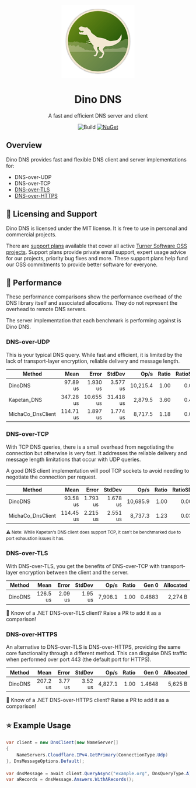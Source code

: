 ﻿<div align="center">

![Icon](images/icon.png)
# Dino DNS
A fast and efficient DNS server and client

![Build](https://img.shields.io/github/workflow/status/TurnerSoftware/DinoDNS/Build)
[![NuGet](https://img.shields.io/nuget/v/TurnerSoftware.DinoDNS.svg)](https://www.nuget.org/packages/TurnerSoftware.DinoDNS/)
</div>

## Overview

Dino DNS provides fast and flexible DNS client and server implementations for:

- DNS-over-UDP
- DNS-over-TCP
- [DNS-over-TLS](https://en.wikipedia.org/wiki/DNS-over-TLS)
- [DNS-over-HTTPS](https://en.wikipedia.org/wiki/DNS-over-HTTPS)

## 🤝 Licensing and Support

Dino DNS is licensed under the MIT license. It is free to use in personal and commercial projects.

There are [support plans](https://turnersoftware.com.au/support-plans) available that cover all active [Turner Software OSS projects](https://github.com/TurnerSoftware).
Support plans provide private email support, expert usage advice for our projects, priority bug fixes and more.
These support plans help fund our OSS commitments to provide better software for everyone.

## 🥇 Performance

These performance comparisons show the performance overhead of the DNS library itself and associated allocations.
They do not represent the overhead to remote DNS servers.

The server implementation that each benchmark is performing against is Dino DNS.

### DNS-over-UDP

This is your typical DNS query.
While fast and efficient, it is limited by the lack of transport-layer encryption, reliable delivery and message length.

|            Method |      Mean |     Error |    StdDev |     Op/s | Ratio | RatioSD |   Gen 0 | Allocated |
|------------------ |----------:|----------:|----------:|---------:|------:|--------:|--------:|----------:|
|           DinoDNS |  97.89 us |  1.930 us |  3.577 us | 10,215.4 |  1.00 |    0.00 |  0.8545 |   2,864 B |
|       Kapetan_DNS | 347.28 us | 10.655 us | 31.418 us |  2,879.5 |  3.60 |    0.46 | 23.9258 |  75,150 B |
| MichaCo_DnsClient | 114.71 us |  1.897 us |  1.774 us |  8,717.5 |  1.18 |    0.05 |  1.4648 |   4,663 B |

### DNS-over-TCP

With TCP DNS queries, there is a small overhead from negotiating the connection but otherwise is very fast.
It addresses the reliable delivery and message length limitations that occur with UDP queries.

A good DNS client implementation will pool TCP sockets to avoid needing to negotiate the connection per request.

|            Method |      Mean |    Error |   StdDev |     Op/s | Ratio | RatioSD |  Gen 0 | Allocated |
|------------------ |----------:|---------:|---------:|---------:|------:|--------:|-------:|----------:|
|           DinoDNS |  93.58 us | 1.793 us | 1.678 us | 10,685.9 |  1.00 |    0.00 | 0.4883 |   1,900 B |
| MichaCo_DnsClient | 114.45 us | 2.215 us | 2.551 us |  8,737.3 |  1.23 |    0.03 | 1.4648 |   5,067 B |

<small>
⚠ Note: While Kapetan's DNS client does support TCP, it can't be benchmarked due to port exhaustion issues it has.
</small>

### DNS-over-TLS

With DNS-over-TLS, you get the benefits of DNS-over-TCP with transport-layer encryption between the client and the server.

|  Method |     Mean |   Error |  StdDev |    Op/s | Ratio |  Gen 0 | Allocated |
|-------- |---------:|--------:|--------:|--------:|------:|-------:|----------:|
| DinoDNS | 126.5 us | 2.09 us | 1.95 us | 7,908.1 |  1.00 | 0.4883 |   2,274 B |

👋 Know of a .NET DNS-over-TLS client? Raise a PR to add it as a comparison!

### DNS-over-HTTPS

An alternative to DNS-over-TLS is DNS-over-HTTPS, providing the same core functionality through a different method.
This can disguise DNS traffic when performed over port 443 (the default port for HTTPS).

|  Method |     Mean |   Error |  StdDev |    Op/s | Ratio |  Gen 0 | Allocated |
|-------- |---------:|--------:|--------:|--------:|------:|-------:|----------:|
| DinoDNS | 207.2 us | 3.77 us | 3.52 us | 4,827.1 |  1.00 | 1.4648 |   5,625 B |

👋 Know of a .NET DNS-over-HTTPS client? Raise a PR to add it as a comparison!

## ⭐ Example Usage

```csharp
var client = new DnsClient(new NameServer[]
{
	NameServers.Cloudflare.IPv4.GetPrimary(ConnectionType.Udp)
}, DnsMessageOptions.Default);

var dnsMessage = await client.QueryAsync("example.org", DnsQueryType.A);
var aRecords = dnsMessage.Answers.WithARecords();
```
